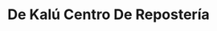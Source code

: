---
title: "De Kalú Centro De Repostería"
url: /colima/de-kalu-centro-de-reposteria/
shop: pastelería
---